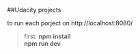 ##Udacity projects

to run each porject on http://localhost:8080/ <br/>
>first: **npm install** <br/>
>**npm run dev**
